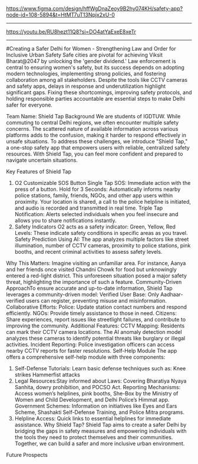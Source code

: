 https://www.figma.com/design/hffWgDnaZeoy9B2hy074KH/safety-app?node-id=108-5894&t=HtMT7uT13Npjx2xU-0

------------------------------------------------
https://youtu.be/RU8hezt11Q8?si=DO4atYaExeE8xeTr
________________________________________________
#Creating a Safer Delhi for Women - Strengthening Law and Order for Inclusive Urban Safety
Safe cities are pivotal for achieving Viksit Bharat@2047 by unlocking the 'gender dividend.' Law enforcement is central to ensuring women's safety, but its success depends on adopting modern technologies, implementing strong policies, and fostering collaboration among all stakeholders. Despite the tools like CCTV cameras and safety apps, delays in response and underutilization highlight significant gaps. Fixing these shortcomings, improving safety protocols, and holding responsible parties accountable are essential steps to make Delhi safer for everyone.

Team Name: Shield Tap
Background
We are students of IGDTUW. While commuting to central Delhi regions, we often encounter multiple safety concerns. The scattered nature of available information across various platforms adds to the confusion, making it harder to respond effectively in unsafe situations.
To address these challenges, we introduce "Shield Tap," a one-stop safety app that empowers users with reliable, centralized safety resources. With Shield Tap, you can feel more confident and prepared to navigate uncertain situations.

Key Features of Shield Tap
1. O2 Customizable SOS Button
Single Tap SOS: Immediate action with the press of a button.
Hold for 3 Seconds: Automatically informs nearby police stations, family, friends, NGOs, and other app users within proximity. Your location is shared, a call to the police helpline is initiated, and audio is recorded and transmitted in real time.
Triple Tap Notification: Alerts selected individuals when you feel insecure and allows you to share notifications instantly.
2. Safety Indicators
O2 acts as a safety indicator:
Green, Yellow, Red Levels: These indicate safety conditions in specific areas as you travel.
Safety Prediction Using AI: The app analyzes multiple factors like street illumination, number of CCTV cameras, proximity to police stations, pink booths, and recent criminal activities to assess safety levels.

Why This Matters:
Imagine visiting an unfamiliar area. For instance, Aanya and her friends once visited Chandni Chowk for food but unknowingly entered a red-light district. This unforeseen situation posed a major safety threat, highlighting the importance of such a feature.
Community-Driven ApproachTo ensure accurate and up-to-date information, Shield Tap leverages a community-driven model:
Verified User Base: Only Aadhaar-verified users can register, preventing misuse and misinformation.
Collaborative Efforts:
Police: Update station contact numbers and respond efficiently.
NGOs: Provide timely assistance to those in need.
Citizens: Share experiences, report issues like streetlight failures, and contribute to improving the community.
Additional Features:
CCTV Mapping: Residents can mark their CCTV camera locations. The AI anomaly detection model analyzes these cameras to identify potential threats like burglary or illegal activities.
Incident Reporting: Police investigation officers can access nearby CCTV reports for faster resolutions.
Self-Help Module
The app offers a comprehensive self-help module with three components:
1. Self-Defense Tutorials:
Learn basic defense techniques such as:
Knee strikes
Hammerfist attacks
2. Legal Resources:Stay informed about
Laws: Covering Bharatiya Nyaya Sanhita, dowry prohibition, and POCSO Act.
Reporting Mechanisms: Access women’s helplines, pink booths, She-Box by the Ministry of Women and Child Development, and Delhi Police’s Himmat app.
Government Schemes: Information on initiatives like Eyes and Ears Scheme, Shashakti Self-Defense Training, and Police Mitra programs.
3. Helpline Access:
Quick links to essential helplines for immediate assistance.
Why Shield Tap?
Shield Tap aims to create a safer Delhi by bridging the gaps in safety measures and empowering individuals with the tools they need to protect themselves and their communities. Together, we can build a safer and more inclusive urban environment.

Future Prospects
